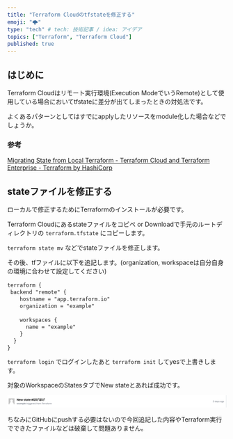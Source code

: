 ```yaml
---
title: "Terraform Cloudのtfstateを修正する"
emoji: "🌩"
type: "tech" # tech: 技術記事 / idea: アイデア
topics: ["Terraform", "Terraform Cloud"]
published: true
---
```


## はじめに

Terraform Cloudはリモート実行環境(Execution ModeでいうRemote)として使用している場合においてtfstateに差分が出てしまったときの対処法です。

よくあるパターンとしてはすでにapplyしたリソースをmodule化した場合などでしょうか。

### 参考

[Migrating State from Local Terraform - Terraform Cloud and Terraform Enterprise - Terraform by HashiCorp](https://www.terraform.io/docs/cloud/migrate/index.html)

## stateファイルを修正する

ローカルで修正するためにTerraformのインストールが必要です。

Terraform Cloudにあるstateファイルをコピペ or Downloadで手元のルートディレクトリの `terraform.tfstate` にコピーします。

`terraform state mv` などでstateファイルを修正します。

その後、tfファイルに以下を追記します。(organization, workspaceは自分自身の環境に合わせて設定してください)

```hcl
terraform {
 backend "remote" {
    hostname = "app.terraform.io"
    organization = "example"

    workspaces {
      name = "example"
    }
  }
}
```

`terraform login` でログインしたあと `terraform init` してyesで上書きします。

対象のWorkspaceのStatesタブでNew stateとあれば成功です。

![new_state](https://github.com/wim-web/my_zenn/blob/master/image/terraform_cloud_fix_state/new_state.png?raw=true)

ちなみにGitHubにpushする必要はないので今回追記した内容やTerraform実行でできたファイルなどは破棄して問題ありません。